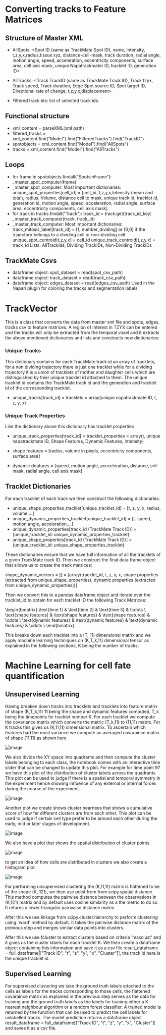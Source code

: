 <!-- MathJax configuration -->
<script>
    MathJax = {
        tex: {
            inlineMath: [['$', '$'], ['\\(', '\\)']]
        }
    };
</script>
<script id="MathJax-script" async src="https://cdn.jsdelivr.net/npm/mathjax@3/es5/tex-mml-chtml.js"></script>

<!-- Your Markdown content -->

# Converting tracks to Feature Matrices

## Structure of Master XML

- AllSpots: <Spot ID (same as TrackMate Spot ID), name, Intensity, t,z,y,x,radius,tissue xyz, distance-cell-mask, track duration, radial angle, motion angle, speed, acceleration, eccentricity 
            components, surface area, cell axis mask, unique Napatrackmater ID, tracklet ID, generation ID>
- AllTracks: <Track TrackID (same as TrackMate Track ID), Track tzyx, Track speed, Track duration, Edge Spot source ID, Spot target ID, Directional rate of change, t,z,y,x,displacement>            

- Filtered track ids: list of selected track ids.

## Functional structure

- xml_content = parseXML(xml path)
- filtered_tracks = xml_content.find("Model").find("FilteredTracks").find("TrackID")
- spotobjects = xml_content.find("Model").find("AllSpots")
- tracks = xml_content.find("Model").find("AllTracks")

## Loops

- for frame in spotobjects.findall("SpotsinFrame"):
               _master_spot_computer(frame)
- _master_spot_computer:
         Most important dictionaries: unique_spot_properties[cell_id] = [cell_id, t,z,y,x,Intensity (mean and total), radius, Volume, distance cell to mask, unique track id, tracklet id, generation id, motion angle, speed, acceleration, radial angle, surface area, eccentricity components, cell axis mask]
- for track in tracks.findall("Track"):
               track_id = track.get(track_id_key)
               _master_track_computer(track, track_id)
- _master_track_computer:
         Most important dictionaries: track_mitosis_label[track_id] = [1, number_dividing] or [0,0] if the trjaectory belongs to a dividing cell or non-dividing cell
                                      unique_spot_centroid[t,z,y,x] = cell_id
                                      unique_track_centroid[t,z,y,x] = track_id
         Lists: AllTrackIds, Dividing TrackIDs, Non-Dividing TrackIDs          

## TrackMate Csvs

- dataframe object: spot_dataset = read(spot_csv_path)
- dataframe object: track_dataset = read(track_csv_path)
- dataframe object: edges_dataset = read(edges_csv_path)
Used in the Napari plugin for coloring the tracks and segmentation labels

# TrackVector

This is a class that converts the data from master xml file and spots, edges, tracks csv to feature matrices. A region of interest in TZYX can be entered and the tracks will only be extracted from the temporal voxel and it extracts the above mentioned dictionaries and lists and constructs new dictionaries:

### Unique Tracks

This dictionary contains for each TrackMate track id an array of tracklets, for a non dividing trajectory there is just one tracklet while for a dividing trajectory it is a union of tracklets of mother and daughter cells which are distinguished by thier unique tracklet id attached to them. The unique tracklet id contains the TrackMate track id and the generation and tracklet id of the corresponding tracklet.
- unique_tracks[track_id] = tracklets = array(unique napatrackmate ID, t, z, y, x)

### Unique Track Properties

Like the dictionary above this dictionary has tracklet properties 

- unique_track_properties[track_id] = tracklet_properties = array(t, unique napatrackmate ID, Shape Features, Dynamic Features, Intensity)

- shape features = [radius, volume in pixels, eccentricity components, surface area]
- dynamic deatures = [speed, motion angle, accceleration, distance, cell mask, radial angle, cell axis mask] 

## Tracklet Dictionaries

For each tracklet of each track we then construct the following dictionaries:

- unique_shape_properties_tracklet[unique_tracklet_id] = [t, z, y, x, radius, volume,...]
- unique_dynamic_properties_tracklet[unique_tracklet_id] = [t. speed, motion angle, acceleration,...]
- unique_dynamic_properties[track_id (TrackMate Track ID)] = {unique_tracklet_id: unique_dynamic_properties_tracklet}
- unique_shape_properties[track_id (TrackMate Track ID)] = {unique_tracklet_id: unique_shape_properties_tracklet}

These dictionaries ensure that we have full information of all the tracklets of a given TrackMate track ID. Then we construct the final data frame object that allows us to create the track matrices:

shape_dynamic_vectors = [] = [array(tracklet_id, t, z, y, x, shape properties (extracted from unique_shape_properties), dynamic properties (extracted from unique_dynamic_properties))]

Then we convert this to a pandas dataframe object and iterate over the tracklet_id to obtain for each tracklet ID the following Track Matrices:



\begin{bmatrix}
\text{time 1} & \text{time 2} & \text{time 3} & \cdots \\
\text{shape features} & \text{shape features} & \text{shape features} & \cdots \\
\text{dynamic features} & \text{dynamic features} & \text{dynamic features} & \cdots \\
\end{bmatrix}


This breaks down each tracklet into a (T, 11) dimensional matrix and we apply machine learning techniques on (K,T_k,11) dimensional tensor as explained in the following sections, K being the number of tracks.

# Machine Learning for cell fate quantification

## Unsupervised Learning

Having breaken down tracks into tracklets and tracklets into feature matrix of shape (K,T_k,11) 11 being the shape and dynamic features computed, T_k being the timepoints for tracklet number K. For each tracklet we compute the covariance matrix which converts the matric (T_k,11) to (11,11) matrix. For K tracks this gives us (K,11,11) dimensional matrix. To ascertain which features had the most variance we compute an averaged covaraince matrix of shape (11,11) as shown here  

![image](images/FeatureMatrixPlot_time_point_97.png)

We also divide the XY space into quadrants and then compute the cluster labels belonging to each class, the notebook comes with an interactive time slider that can be changed to update this plot. For example for time point 97 we have this plot of the distribution of cluster labels across the quadrants. This plot can be used to judge if there is a spatial and temporal symmetry in the experiment hence showing influence of any external or internal forces during the course of the experiment. 

![image](images/QuadrantDistributionPlot_time_point_97.png)

Another plot we create shows cluster nearnees that shows a cumulative score of how far different clusters are from each other. This plot can be used to judge if certain cell type prefer to be around each other during the early, mid or later stages of development. 

![image](images/ClusterNearnessPlot_time_point_97.png)

We also have a plot that shows the spatial distribution of cluster points.

![image](images/ClusterPlot_time_point_97.png)

to get an idea of how cells are distributed in clusters we also create a histogram plot. 

![image](images/ClusterDistributionPlot_time_point_97.png)

For performing unsupervised clustering the (K,11,11) matrix is flattened to be of the shape (K, 121), we then use pdist from from scipy.spatial.distance. This method computes the pairwise distance between the observations in (K,121) matrix and by default uses cosine similarity as a the metric to do so. It returns a lower triangular pairwaise distance matrix. 

After this we use linkage from scipy.cluster.hierarchy to perform clustering using 'ward' method by default. It takes the pairwise distance matrix of the previous step and merges similar data points into clusters. 

After this we use fcluster to extract clusters based on criteria 'maxclust' and it gives us the cluster labels for each tracklet K. We then create a dataframe object containing this information and save it as a csv file result_dataframe = full_dataframe[["Track ID", "t", "z", "y", "x", "Cluster"]], the track id here is the unique tracklet id. 

## Supervised Learning

For supervised clustering we take the ground truth labels attached to the cells as labels for the tracks corresponding to those cells, the flattened covaraince matrix as explained in the previous step serves as the data for training and the ground truth labels as the labels for training either a K nearest neighbour algorithm or a random forest classifier. A trained model is returned by the function that can be used to predict the cell labels for unlabelled tracks. The model prediction returns a dataframe object result_dataframe = full_dataframe[["Track ID", "t", "z", "y", "x", "Cluster"]] and saves it as a csv file.
